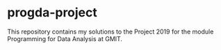 # progda-project
This repository contains my solutions to the Project 2019 for the module Programming for Data Analysis at GMIT.

